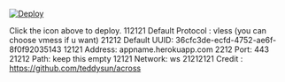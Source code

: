 [![Deploy](https://www.herokucdn.com/deploy/button.png)](https://dashboard.heroku.com/new?template=https://github.com/xueba0458/xuebakj666)

Click the icon above to deploy.
112121
Default Protocol : vless (you can choose vmess if u want)
21212
Default UUID: 36cfc3de-ecfd-4752-ae6f-8f0f92035143
12121
Address: appname.herokuapp.com
2212
Port: 443
21212
Path: keep this empty
12121
Network: ws
21212121
Credit : https://github.com/teddysun/across
